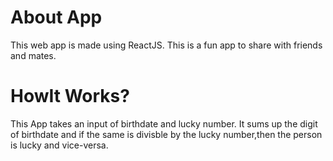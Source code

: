 # About App
This web app is made using ReactJS. This is a fun app to share with friends and mates.

# HowIt Works?
This App takes an input of birthdate and lucky number. It sums up the digit of birthdate and if the same is divisble by the lucky number,then the person is lucky and vice-versa.
